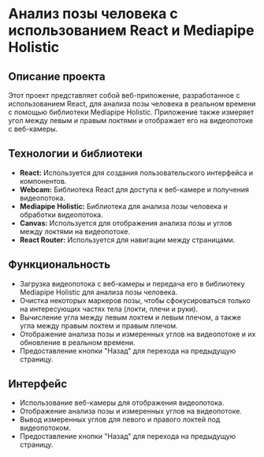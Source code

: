 # Анализ позы человека с использованием React и Mediapipe Holistic

## Описание проекта

Этот проект представляет собой веб-приложение, разработанное с использованием React, для анализа позы человека в реальном времени с помощью библиотеки Mediapipe Holistic. Приложение также измеряет угол между левым и правым локтями и отображает его на видеопотоке с веб-камеры.

## Технологии и библиотеки

- **React:** Используется для создания пользовательского интерфейса и компонентов.
- **Webcam:** Библиотека React для доступа к веб-камере и получения видеопотока.
- **Mediapipe Holistic:** Библиотека для анализа позы человека и обработки видеопотока.
- **Canvas:** Используется для отображения анализа позы и углов между локтями на видеопотоке.
- **React Router:** Используется для навигации между страницами.

## Функциональность

- Загрузка видеопотока с веб-камеры и передача его в библиотеку Mediapipe Holistic для анализа позы человека.
- Очистка некоторых маркеров позы, чтобы сфокусироваться только на интересующих частях тела (локти, плечи и руки).
- Вычисление угла между левым локтем и левым плечом, а также угла между правым локтем и правым плечом.
- Отображение анализа позы и измеренных углов на видеопотоке и их обновление в реальном времени.
- Предоставление кнопки "Назад" для перехода на предыдущую страницу.

## Интерфейс

- Использование веб-камеры для отображения видеопотока.
- Отображение анализа позы и измеренных углов на видеопотоке.
- Вывод измеренных углов для левого и правого локтей под видеопотоком.
- Предоставление кнопки "Назад" для перехода на предыдущую страницу.
